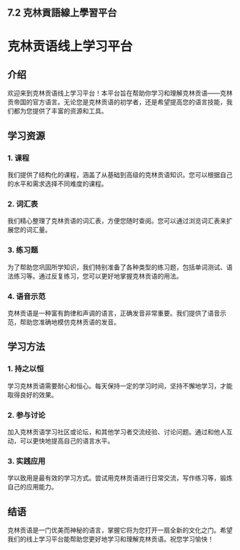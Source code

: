 ## 7.2 克林貢語線上學習平台

# 克林贡语线上学习平台

## 介绍
欢迎来到克林贡语线上学习平台！本平台旨在帮助你学习和理解克林贡语——克林贡帝国的官方语言。无论您是克林贡语的初学者，还是希望提高您的语言技能，我们都为您提供了丰富的资源和工具。

## 学习资源
### 1. 课程
我们提供了结构化的课程，涵盖了从基础到高级的克林贡语知识。您可以根据自己的水平和需求选择不同难度的课程。

### 2. 词汇表
我们精心整理了克林贡语的词汇表，方便您随时查阅。您可以通过浏览词汇表来扩展您的词汇量。

### 3. 练习题
为了帮助您巩固所学知识，我们特别准备了各种类型的练习题，包括单词测试、语法练习等。通过反复练习，您可以更好地掌握克林贡语的用法。

### 4. 语音示范
克林贡语是一种富有韵律和声调的语言，正确发音非常重要。我们提供了语音示范，帮助您准确地模仿克林贡语的发音。

## 学习方法
### 1. 持之以恒
学习克林贡语需要耐心和恒心。每天保持一定的学习时间，坚持不懈地学习，才能取得良好的效果。

### 2. 参与讨论
加入克林贡语学习社区或论坛，和其他学习者交流经验、讨论问题。通过和他人互动，可以更快地提高自己的语言水平。

### 3. 实践应用
学以致用是最有效的学习方式。尝试用克林贡语进行日常交流，写作练习等，锻炼自己的应用能力。

## 结语
克林贡语是一门优美而神秘的语言，掌握它将为您打开一扇全新的文化之门。希望我们的线上学习平台能帮助您更好地学习和理解克林贡语。祝您学习愉快！